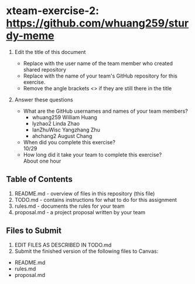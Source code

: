# xteam-exercise-2: https://github.com/whuang259/sturdy-meme

1. Edit the title of this document
   * Replace <UserName> with the user name of the team member who created shared repository
   * Replace <GitHubRepositoryName> with the name of your team's GitHub repository for this exercise.
   * Remove the angle brackets <> if they are still there in the title

2. Answer these questions
   * What are the GitHub usernames and names of your team members?
       * whuang259                William Huang
       * lyzhao2                  Linda Zhao
       * IanZhuWisc               Yangzhang Zhu
       * ahchang2       August Chang
   * When did you complete this exercise?  
   10/29
   * How long did it take your team to complete this exercise?  
   About one hour

## Table of Contents

1. README.md - overview of files in this repository (this file)
2. TODO.md - contains instructions for what to do for this assignment
3. rules.md - documents the rules for your team
4. proposal.md - a project proposal written by your team

## Files to Submit

1. EDIT FILES AS DESCRIBED IN TODO.md
2. Submit the finished version of the following files to Canvas:

* README.md
* rules.md
* proposal.md
